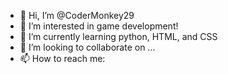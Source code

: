 - 👋 Hi, I’m @CoderMonkey29
- 👀 I’m interested in game development!
- 🌱 I’m currently learning python, HTML, and CSS
- 💞️ I’m looking to collaborate on ...
- 📫 How to reach me: 

<!---
CoderMonkey29/CoderMonkey29 is a ✨ special ✨ repository because its `README.md` (this file) appears on your GitHub profile.
You can click the Preview link to take a look at your changes.
--->
